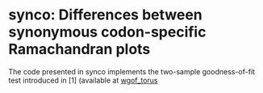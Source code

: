 # synco: Differences between synonymous codon-specific Ramachandran plots

The code presented in synco implements the two-sample goodness-of-fit test introduced in [1] (available at [wgof_torus](https://github.com/gonzalez-delgado/wgof_torus)
